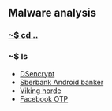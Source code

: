 ## Malware analysis

### [~$ cd ..](../)

### ~$ ls

* [DSencrypt](dsencrypt/)
* [Sberbank Android banker](sberbank/)
* [Viking horde](viking-horde/)
* [Facebook OTP](fb_otp/)
